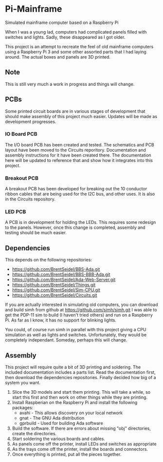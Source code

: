 # Pi-Mainframe
Simulated mainframe computer based on a Raspberry Pi

When I was a young lad, computers had complicated panels filled with
switches and lights.  Sadly, these disappeared as I got older.

This project is an attempt to recreate the feel of old mainframe computers
using a Raspberry Pi 3 and some other assorted parts that I had laying
around.  The actual boxes and panels are 3D printed.

## Note
This is still very much a work in progress and things will change.

## PCBs
Some printed circuit boards are in various stages of development that
should make assembly of this project much easier.  Updates will be made
as development progresses.

### IO Board PCB
The I/O board PCB has been created and tested.  The schematics and PCB
layout have been moved to the Circuits reporitory.  Documentation and
assembly instructions for it have been created there.  The documentation
here will be updated to reference that and show how it integrates into
this project.

### Breakout PCB
A breakout PCB has been developed for breaking out the 10 conductor
ribbon cables that are being used for the I2C bus, and other uses.  It
is also in the Circuits repository.

### LED PCB
A PCB is in development for holding the LEDs.  This requires some redesign
to the panels.  However, once this change is completed, assembly and testing
should be much easier.

## Dependencies
This depends on the following repositories:
* https://github.com/BrentSeidel/BBS-Ada.git
* https://github.com/BrentSeidel/BBS-BBB-Ada.git
* https://github.com/BrentSeidel/Ada-Web-Server.git
* https://github.com/BrentSeidel/Things.git
* https://github.com/BrentSeidel/Sim-CPU.git
* https://github.com/BrentSeidel/Circuits.git

If you are actually interested in simulating old computers, you can
download and build simh from github at https://github.com/simh/simh.git
I was able to get the PDP-11 sim to build (I haven't tried others) and
run on a Raspberry Pi.  As far as I know, it has no support for blinking
lights.

You could, of course run simh in parallel with this project giving a
CPU simulation as well as lights and switches.  Unfortunately, they would
be completely independant.  Someday, perhaps this will change.

## Assembly
This project will require quite a bit of 3D printing and soldering.  The
included documentation includes a parts list.  Read the documentation
first, then download the dependencies repositories.  Finally decided
how big of a system you want.
1. Slice the 3D models and start them printing.  This will take a while,
   so start this first and then work on other things while they are printing.
2. Install Raspberian on the Raspberry Pi and install the following packages:
   * avahi - This allows discovery on your local network
   * gnat - The GNU Ada distribution
   * gprbuild - Used for building Ada software
3. Build the software.  If there are errors about missing "obj" directories,
   create the directories.
4. Start soldering the various boards and cables.
5. As panels come off the printer, install LEDs and switches as appropriate
6. As the trays come off the printer, install the boards and connectors.
7. Once everything is printed, put all the pieces together.
